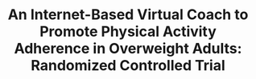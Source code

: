 ---
name: "An Internet Based Virtual Coach To Promote"
title: "An Internet-Based Virtual Coach to Promote Physical Activity Adherence in Overweight Adults: Randomized Controlled Trial"
project: null
event: "Journal of Medical Internet Research, 14(1)"
authors:
- name: "Watson, A."
- name: "Bickmore, T."
- name: "Cange, A."
- name: "Kulshreshtha, A."
- name: "Kvedar, J."
year: 2012
resources: null
external_url: http://www.jmir.org/2012/1/e1/
draft: false
---